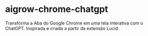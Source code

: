 # aigrow-chrome-chatgpt
Transforma a Aba do Google Chrome em uma tela interativa com o ChatGPT. Inspirada e criada a partir da extensão Lucid.

